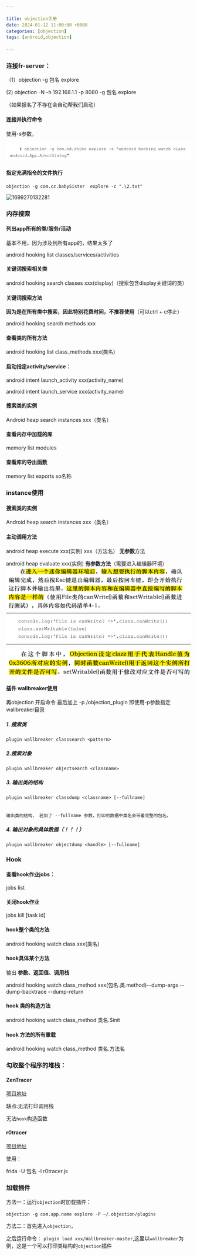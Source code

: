 ```yaml
---

title: objection手册
date: 2024-01-12 11:00:00 +0800
categories: [objection]
tags: [android,objection]

---
```

### 连接fr-server：

（1）objection -g 包名 explore

   (2)  objection -N -h 192.168.1.1 -p 8080 -g 包名 explore

（如果报名了不存在会自动帮我们启动）

#### 连接并执行命令

使用-s参数，

![1699193193614](/assets/image/2024-01-12-objection手册/1699193193614.png)

#### 指定充满指令的文件执行

```shell
objection -g com.cz.babySister  explore -c ".\2.txt"
```

![1699270132281](./)

### 内存搜索



#### 列出app所有的类/服务/活动

基本不用，因为涉及到所有app的，结果太多了

android hooking list classes/services/activities

#### 关键词搜索相关类

android hooking search  classes xxx(display)（搜索包含display关键词的类）

#### 关键词搜索方法

**因为是在所有类中搜索，因此特别花费时间，不推荐使用**（可以ctrl + c停止）

android hooking search methods xxx

#### 查看类的所有方法

android hooking list class_methods xxx(类名)

####  启动指定activity/service：

android intent launch_activity  xxx(activity_name)

android intent launch_service  xxx(activity_name)

#### 搜索类的实例

Android heap search instances xxx（类名）



#### 查看内存中加载的库 

memory list modules 

#### 查看库的导出函数 

memory list exports so名称 




### instance使用

#### 搜索类的实例

Android heap search instances xxx（类名）

#### 主动调用方法

android heap execute  xxx(实例) xxx（方法名）    **无参数**方法

android heap evaluate xxx(实例)                                **有参数方法**（需要进入编辑器环境）![1699188192004](/assets/image/2024-01-12-objection手册/1699188192004.png)![1699188234514](/assets/image/2024-01-12-objection手册/1699188234514.png)![1699188224744](/assets/image/2024-01-12-objection手册/1699188224744.png)



####  插件 wallbreaker使用

再objection 开启命令 最后加上 -p /objection_plugin 即使用-p参数指定 wallbreaker目录

##### 1. 搜索类

```
plugin wallbreaker classsearch <pattern>
```

##### 2.搜索对象

```
plugin wallbreaker objectsearch <classname>
```

##### 3. 输出类的结构

```
plugin wallbreaker classdump <classname> [--fullname]

 
输出类的结构， 若加了 --fullname 参数，打印的数据中类名会带着完整的包名。
```

##### 4. 输出对象的具体数据（！！！）

```
plugin wallbreaker objectdump <handle> [--fullname]
```
### Hook

#### 查看hook作业jobs：

jobs list

#### 关闭hook作业

jobs kill [task id]

#### hook整个类的方法

android hooking watch class xxx(类名)

#### hook具体某个方法

输出 **参数、返回值、调用栈** 

android hooking watch class_method xxx(包名.类.method)--dump-args --dump-backtrace --dump-return 

#### hook 类的构造方法 

android hooking watch class_method 类名.$init 

#### hook 方法的所有重载 

android hooking watch class_method 类名.方法名 



### 勾取整个程序的堆栈：

#### ZenTracer

 [项目地址](https://github.com/hluwa/ZenTracer) 

缺点:无法打印调用栈

无法`hook`构造函数

#### r0tracer

 [项目地址](https://github.com/r0ysue/r0tracer) 

使用：

frida -U 包名 -l r0tracer.js



### 加载插件

方法一：运行`objection`时加载插件：

`objection -g com.app.name explore -P ~/.objection/plugins`  

方法二：首先进入`objection`，

之后运行命令： `plugin load xxx/Wallbreaker-master`,这里以`wallbreaker`为例，这是一个可以打印类结构的`objection`插件



